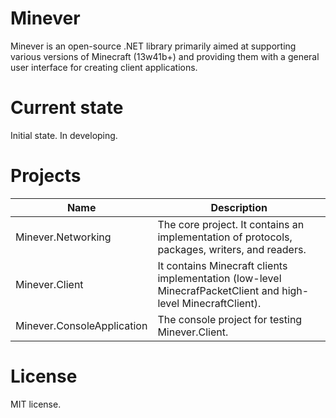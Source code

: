# Minever

Minever is an open-source .NET library primarily aimed at supporting various versions of Minecraft (13w41b+) and providing them with a general user interface for creating client applications.

# Current state

Initial state. In developing.

# Projects


| Name | Description |
| ---- | ----------- |
| Minever.Networking | The core project. It contains an implementation of protocols, packages, writers, and readers. |
| Minever.Client | It contains Minecraft clients implementation (low-level MinecrafPacketClient and high-level MinecraftClient). |
| Minever.ConsoleApplication | The console project for testing Minever.Client. |


# License

MIT license.
